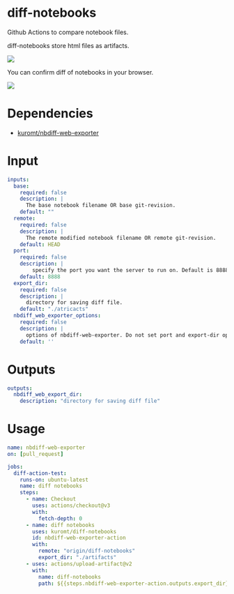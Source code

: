 # diff-notebooks 
Github Actions to compare notebook files.

diff-notebooks store html files as artifacts.

![](https://raw.githubusercontent.com/kuromt/diff-notebooks/images/artifacts_view.png)


You can confirm diff of notebooks in your browser. 

![](https://raw.githubusercontent.com/kuromt/diff-notebooks/images/html_view.png)

# Dependencies

- [kuromt/nbdiff-web-exporter](https://github.com/kuromt/nbdiff-web-exporter)

# Input

```yaml
inputs:
  base:
    required: false
    description: |
      The base notebook filename OR base git-revision.
    default: ""
  remote:
    required: false
    description: |
      The remote modified notebook filename OR remote git-revision.
    default: HEAD
  port:
    required: false
    description: |
        specify the port you want the server to run on. Default is 8888.
    default: 8888
  export_dir:
    required: false
    description: |
      directory for saving diff file.
    default: "./atricacts"
  nbdiff_web_exporter_options:
    required: false
    description: | 
      options of nbdiff-web-exporter. Do not set port and export-dir options.
    default: ''
```

# Outputs

```yaml
outputs:
  nbdiff_web_export_dir:
    description: "directory for saving diff file"
```

# Usage

```yaml
name: nbdiff-web-exporter
on: [pull_request]

jobs:
  diff-action-test:
    runs-on: ubuntu-latest
    name: diff notebooks
    steps:
      - name: Checkout
        uses: actions/checkout@v3
        with:
          fetch-depth: 0
      - name: diff notebooks
        uses: kuromt/diff-notebooks
        id: nbdiff-web-exporter-action
        with:
          remote: "origin/diff-notebooks"
          export_dir: "./artifacts"
      - uses: actions/upload-artifact@v2
        with:
          name: diff-notebooks
          path: ${{steps.nbdiff-web-exporter-action.outputs.export_dir}}

```

